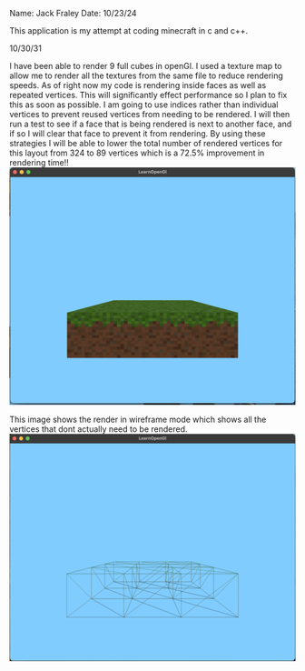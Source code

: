 Name: Jack Fraley
Date: 10/23/24

  This application is my attempt at coding minecraft in c and c++.


10/30/31

  I have been able to render 9 full cubes in openGl. I used a texture map to allow me to render all the textures from the same file to reduce rendering speeds. As of right now my code is rendering inside faces as well as repeated vertices. This will significantly effect performance so I plan to fix this as soon as possible. I am going to use indices rather than individual vertices to prevent reused vertices from needing to be rendered. I will then run a test to see if a face that is being rendered is next to another face, and if so I will clear that face to prevent it from rendering. By using these strategies I will be able to lower the total number of rendered vertices for this layout from 324 to 89 vertices which is a 72.5% improvement in rendering time!!
  ![First Successful Render](9x9GridRender.png)

  This image shows the render in wireframe mode which shows all the vertices that dont actually need to be rendered.
  ![Wireframe render showing uneccesary faces and vertices](9x9WireframeRender.png)
